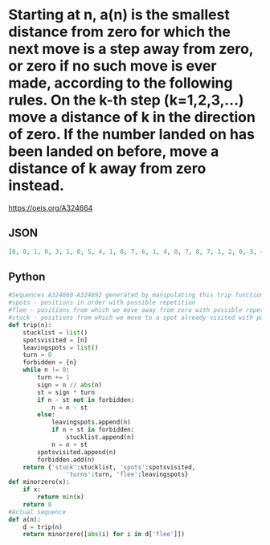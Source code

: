 # Starting at n, a\(n\) is the smallest distance from zero for which the next move is a step away from zero, or zero if no such move is ever made, according to the following rules\. On the k\-th step \(k\=1,2,3,\.\.\.\) move a distance of k in the direction of zero\. If the number landed on has been landed on before, move a distance of k away from zero instead\.
https://oeis.org/A324664
## JSON
```JSON
[0, 0, 1, 0, 3, 1, 0, 5, 4, 1, 0, 7, 6, 1, 4, 0, 7, 8, 7, 1, 2, 0, 5, 4, 1, 2, 7, 1, 0, 13, 2, 1, 10, 1, 1, 7, 0, 5, 1, 3, 2, 1, 10, 1, 2, 0, 17, 16, 1, 14, 1, 2, 11, 10, 1, 0, 1, 1, 17, 1, 15, 1, 1, 1, 11, 10, 0, 4, 1, 2, 1, 1, 1, 15, 1, 13, 1, 1, 0, 2, 1, 1]
```
## Python
```Python
#Sequences A324660-A324692 generated by manipulating this trip function
#spots - positions in order with possible repetition
#flee - positions from which we move away from zero with possible repetition
#stuck - positions from which we move to a spot already visited with possible repetition
def trip(n):
    stucklist = list()
    spotsvisited = [n]
    leavingspots = list()
    turn = 0
    forbidden = {n}
    while n != 0:
        turn += 1
        sign = n // abs(n)
        st = sign * turn
        if n - st not in forbidden:
            n = n - st
        else:
            leavingspots.append(n)
            if n + st in forbidden:
                stucklist.append(n)
            n = n + st
        spotsvisited.append(n)
        forbidden.add(n)
    return {'stuck':stucklist, 'spots':spotsvisited,
                'turns':turn, 'flee':leavingspots}
def minorzero(x):
    if x:
        return min(x)
    return 0
#Actual sequence
def a(n):
    d = trip(n)
    return minorzero([abs(i) for i in d['flee']])
```
